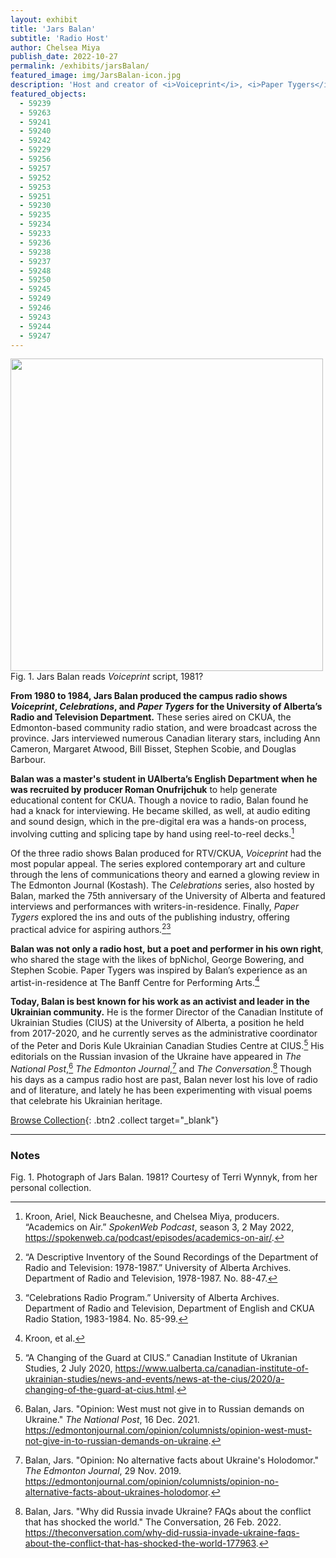 ```yaml
---
layout: exhibit
title: 'Jars Balan'
subtitle: 'Radio Host'
author: Chelsea Miya
publish_date: 2022-10-27
permalink: /exhibits/jarsBalan/
featured_image: img/JarsBalan-icon.jpg
description: 'Host and creator of <i>Voiceprint</i>, <i>Paper Tygers</i>, and <i>Celebrations</i>.'
featured_objects: 
  - 59239
  - 59263
  - 59241
  - 59240
  - 59242
  - 59229
  - 59256
  - 59257
  - 59252
  - 59253
  - 59251
  - 59230
  - 59235
  - 59234
  - 59233
  - 59236
  - 59238
  - 59237
  - 59248
  - 59250
  - 59245
  - 59249
  - 59246
  - 59243
  - 59244
  - 59247
---
```



<div class = "figure left">
  <img src="{{ '/img/JarsBalan.jpg' | absolute_url }}" width="500"/>
  <figcaption>Fig. 1. Jars Balan reads <i>Voiceprint</i> script, 1981?</figcaption>
</div>



**From 1980 to 1984, Jars Balan produced the campus radio shows <i>Voiceprint</i>, <i>Celebrations</i>, and <i>Paper Tygers</i> for the University of Alberta’s Radio and Television Department.** These series aired on CKUA, the Edmonton-based community radio station, and were broadcast across the province. Jars interviewed numerous Canadian literary stars, including Ann Cameron, Margaret Atwood, Bill Bisset, Stephen Scobie, and Douglas Barbour. 

**Balan was a master's student in UAlberta’s English Department when he was recruited by producer Roman Onufrijchuk** to help generate educational content for CKUA. Though a novice to radio, Balan found he had a knack for interviewing. He became skilled, as well, at audio editing and sound design, which in the pre-digital era was a hands-on process, involving cutting and splicing tape by hand using reel-to-reel decks.[^1]

Of the three radio shows Balan produced for RTV/CKUA, <i>Voiceprint</i> had the most popular appeal. The series explored contemporary art and culture through the lens of communications theory and earned a glowing review in The Edmonton Journal (Kostash). The <i>Celebrations</i> series, also hosted by Balan, marked the 75th anniversary of the University of Alberta and featured interviews and performances with writers-in-residence. Finally, <i>Paper Tygers</i> explored the ins and outs of the publishing industry, offering practical advice for aspiring authors.[^2][^3]

**Balan was not only a radio host, but a poet and performer in his own right**, who shared the stage with the likes of bpNichol, George Bowering, and Stephen Scobie. Paper Tygers was inspired by Balan’s experience as an artist-in-residence at The Banff Centre for Performing Arts.[^4]

**Today, Balan is best known for his work as an activist and leader in the Ukrainian community.** He is the former Director of the Canadian Institute of Ukrainian Studies (CIUS) at the University of Alberta, a position he held from 2017-2020, and he currently serves as the administrative coordinator of the Peter and Doris Kule Ukrainian Canadian Studies Centre at CIUS.[^5] His editorials on the Russian invasion of the Ukraine have appeared in <i>The National Post</i>,[^6] <i>The Edmonton Journal</i>,[^7] and <i>The Conversation</i>.[^8] Though his days as a campus radio host are past, Balan never lost his love of radio and of literature, and lately he has been experimenting with visual poems that celebrate his Ukrainian heritage.

[Browse Collection](https://ualberta.aviaryplatform.com/collections/1783){: .btn2 .collect target="_blank"}

---

### Notes

Fig. 1. Photograph of Jars Balan. 1981? Courtesy of Terri Wynnyk, from her personal collection.

[^1]: Kroon, Ariel, Nick Beauchesne, and Chelsea Miya, producers. “Academics on Air.” <i>SpokenWeb Podcast</i>, season 3, 2 May 2022, https://spokenweb.ca/podcast/episodes/academics-on-air/.

[^2]: “A Descriptive Inventory of the Sound Recordings of the Department of Radio and Television: 1978-1987.” University of Alberta Archives. Department of Radio and Television, 1978-1987. No. 88-47.

[^3]: “Celebrations Radio Program.” University of Alberta Archives. Department of Radio and Television, Department of English and CKUA Radio Station, 1983-1984. No. 85-99. 

[^4]: Kroon, et al.

[^5]: “A Changing of the Guard at CIUS.” Canadian Institute of Ukranian Studies, 2 July 2020, https://www.ualberta.ca/canadian-institute-of-ukrainian-studies/news-and-events/news-at-the-cius/2020/a-changing-of-the-guard-at-cius.html.

[^6]: Balan, Jars. "Opinion: West must not give in to Russian demands on Ukraine." <i>The National Post</i>, 16 Dec. 2021. https://edmontonjournal.com/opinion/columnists/opinion-west-must-not-give-in-to-russian-demands-on-ukraine.

[^7]: Balan, Jars. "Opinion: No alternative facts about Ukraine's Holodomor." <i>The Edmonton Journal</i>, 29 Nov. 2019. https://edmontonjournal.com/opinion/columnists/opinion-no-alternative-facts-about-ukraines-holodomor.

[^8]: Balan, Jars. "Why did Russia invade Ukraine? FAQs about the conflict that has shocked the world." The Conversation, 26 Feb. 2022. https://theconversation.com/why-did-russia-invade-ukraine-faqs-about-the-conflict-that-has-shocked-the-world-177963.